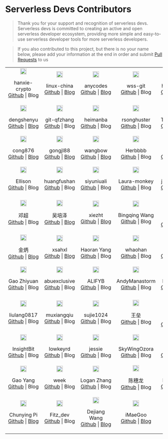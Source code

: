 # Serverless Devs Contributors

> Thank you for your support and recognition of serverless devs. Serverless devs is committed to creating an active and open serverless developer ecosystem, providing more simple and easy-to-use serverless developer tools for more serverless developers.

> If you also contributed to this project, but there is no your name below, please add your information at the end in order and submit [Pull Requests](https://github.com/Serverless-Devs/Serverless-Devs/pulls) to us

<center>
    <table>
        <tr>
            <td align="center" width="20%">
                <img src="https://avatars.githubusercontent.com/u/4457084?s=60&v=4" width="20%" style="min-width: 100px"><br>
                <p>hanxie-crypto<br><a href="https://github.com/hanxie-crypto"> Github</a> | Blog</p>
            </td>
            <td align="center" width="20%">
                <img src="https://avatars.githubusercontent.com/u/46711?v=4" width="20%" style="min-width: 100px"><br>
                <p>linux-china<br><a href="http://github.com/linux-china">Github</a> | <a href="http://rsocketbyexample.info">Blog</a></p>
            </td>
            <td align="center" width="20%">
                <img src="https://avatars.githubusercontent.com/u/21079031?v=4" width="20%" style="min-width: 100px"><br>
                <p>anycodes<br><a href="http://github.com/anycodes">Github</a> | <a href="http://faas.net.cn">Blog</a></p>
            </td>
            <td align="center" width="20%">
                <img src="https://avatars.githubusercontent.com/u/56686088?v=4" width="20%" style="min-width: 100px"><br>
                <p>wss-git<br><a href="https://github.com/wss-git">Github</a> | Blog</p>
            </td>
            <td align="center" width="20%">
                <img src="https://avatars.githubusercontent.com/u/31543505?v=4" width="20%" style="min-width: 100px"><br>
                <p>hanyang-sh<br><a href="http://github.com/hanyang-sh">Github</a> | <a href="https://hanyang-sh.github.io/">Blog</a></p>
            </td>
        </tr>
        <tr>
            <td align="center" width="20%">
                <img src="https://avatars.githubusercontent.com/u/2697433?v=4" width="20%" style="min-width: 100px"><br>
                <p>dengshenyu<br><a href="https://github.com/dengshenyu"> Github</a> | <a href="http://www.dengshenyu.com">Blog</a></p>
            </td>
            <td align="center" width="20%">
                <img src="https://avatars.githubusercontent.com/u/52195264?v=4" width="20%" style="min-width: 100px"><br>
                <p>git-qfzhang<br><a href="http://github.com/git-qfzhang">Github</a> | Blog</p>
            </td>
            <td align="center" width="20%">
                <img src="https://avatars.githubusercontent.com/u/5129967?v=4" width="20%" style="min-width: 100px"><br>
                <p>heimanba<br><a href="https://avatars.githubusercontent.com/u/5129967?v=4">Github</a> | Blog</p>
            </td>
            <td align="center" width="20%">
                <img src="https://avatars.githubusercontent.com/u/10919599?v=4" width="20%" style="min-width: 100px"><br>
                <p>rsonghuster<br><a href="https://github.com/rsonghuster">Github</a> | Blog</p>
            </td>
            <td align="center" width="20%">
                <img src="https://avatars.githubusercontent.com/u/5166366?v=4" width="20%" style="min-width: 100px"><br>
                <p>Tang Xianbin<br><a href="http://github.com/XianB">Github</a> | <a href="https://hanyang-sh.github.io/">Blog</a></p>
            </td>
        </tr>
        <tr>
            <td align="center" width="20%">
                <img src="https://avatars.githubusercontent.com/u/13564730?v=4" width="20%" style="min-width: 100px"><br>
                <p>cong876<br><a href="https://github.com/cong876"> Github</a> | <a href="http://cong876.github.io/">Blog</a></p>
            </td>
            <td align="center" width="20%">
                <img src="https://avatars.githubusercontent.com/u/43135116?v=4" width="20%" style="min-width: 100px"><br>
                <p>gongjl88<br><a href="http://github.com/gongjl88">Github</a> | <a href="https://www.blog.loveapple.top"> Blog </a></p>
            </td>
            <td align="center" width="20%">
                <img src="https://avatars.githubusercontent.com/u/21334770?v=4" width="20%" style="min-width: 100px"><br>
                <p>wangbow<br><a href="http://github.com/wangbow">Github</a> | <a href="https://juejin.im/user/58e8a667ac502e4957bcddbe">Blog</a></p>
            </td>
            <td align="center" width="20%">
                <img src="https://avatars.githubusercontent.com/u/30379999?v=4" width="20%" style="min-width: 100px"><br>
                <p>Herbbbb<br><a href="https://github.com/Herbbbb">Github</a> | Blog</p>
            </td>
            <td align="center" width="20%">
                <img src="https://avatars.githubusercontent.com/u/62200750?v=4" width="20%" style="min-width: 100px"><br>
                <p>janw<br><a href="http://github.com/jjangww">Github</a> | Blog</p>
            </td>
        </tr>
        <tr>
            <td align="center" width="20%">
                <img src="https://avatars.githubusercontent.com/u/48934955?v=4" width="20%" style="min-width: 100px"><br>
                <p>Ellison<br><a href="https://github.com/coco-super"> Github</a> | Blog</p>
            </td>
            <td align="center" width="20%">
                <img src="https://avatars.githubusercontent.com/u/23737468?v=4" width="20%" style="min-width: 100px"><br>
                <p>huangfushan<br><a href="https://github.com/huangfushan"> Github</a> | Blog</p>
            </td>
            <td align="center" width="20%">
                <img src="https://avatars.githubusercontent.com/u/84389274?v=4" width="20%" style="min-width: 100px"><br>
                <p>siyuniuali<br><a href="https://github.com/siyuniuali"> Github</a> | Blog</p>
            </td>
            <td align="center" width="20%">
                <img src="https://avatars.githubusercontent.com/u/85347842?v=4" width="20%" style="min-width: 100px"><br>
                <p>Laura-monkey<br><a href="https://github.com/Laura-monkey"> Github</a> | Blog</p>
            </td>
            <td align="center" width="20%">
                <img src="https://avatars.githubusercontent.com/u/85340348?v=4" width="20%" style="min-width: 100px"><br>
                <p>jingyan0705<br><a href="https://github.com/jingyan0705"> Github</a> | Blog</p>
            </td>
        </tr>
         <tr>
            <td align="center" width="20%">
                <img src="https://avatars.githubusercontent.com/u/16363180?v=4" width="20%" style="min-width: 100px"><br>
                <p>邓超<br><a href="https://github.com/DevDengChao"> Github</a> | Blog</p>
            </td>
             <td align="center" width="20%">
                <img src="https://avatars.githubusercontent.com/u/24624391?v=4" width="20%" style="min-width: 100px"><br>
                <p>吴培泽<br><a href="https://github.com/wupz-repo"> Github</a> | <a href="https://wupeize.com">Blog</a></p>
            </td>
             <td align="center" width="20%">
                <img src="https://avatars.githubusercontent.com/u/18051618?v=4" width="20%" style="min-width: 100px"><br>
                <p>xiezht<br><a href="https://github.com/xiezht"> Github</a> | <a href="https://wupeize.com">Blog</a></p>
            </td>
             <td align="center" width="20%">
                <img src="https://avatars.githubusercontent.com/u/10382462?v=4" width="20%" style="min-width: 100px"><br>
                <p>Bingqing Wang<br><a href="https://github.com/bingtsingw"> Github</a> | Blog </p>
            </td>
              <td align="center" width="20%">
                <img src="https://avatars.githubusercontent.com/u/7664030?v=4" width="20%" style="min-width: 100px"><br>
                <p>Wang Gechao<br><a href="https://github.com/GotzeWong"> Github</a> | Blog </p>
            </td>
        </tr>
        <tr>
            <td align="center" width="20%">
                <img src="https://avatars.githubusercontent.com/u/6525544?v=4" width="20%" style="min-width: 100px"><br>
                <p>金炳<br><a href="https://github.com/stone-jin"> Github</a> | <a href="https://www.fedfans.com">Blog</a></p>
            </td>
            <td align="center" width="20%">
                <img src="https://avatars.githubusercontent.com/u/21330840?v=4" width="20%" style="min-width: 100px"><br>
                <p>xsahxl<br><a href="https://github.com/xsahxl"> Github</a> | <a href="https://github.com/xsahxl/">Blog</a></p>
            </td>
            <td align="center" width="20%">
                <img src="https://avatars.githubusercontent.com/u/626967?v=4" width="20%" style="min-width: 100px"><br>
                <p>Haoran Yang<br><a href="https://github.com/hryang"> Github</a> | Blog</p>
            </td>
            <td align="center" width="20%">
                <img src="https://avatars.githubusercontent.com/u/53770230?v=4" width="20%" style="min-width: 100px"><br>
                <p>whaohan<br><a href="https://github.com/whaohan"> Github</a> | Blog</p>
            </td>
            <td align="center" width="20%">
                <img src="https://avatars.githubusercontent.com/u/39087996?v=4" width="20%" style="min-width: 100px"><br>
                <p>JasonLam<br><a href="https://github.com/JasonLamv-t"> Github</a> | <a href="http://jasonlam.cc/">Blog</a></p>
            </td>
        </tr>
         <tr>
            <td align="center" width="20%">
                <img src="https://avatars.githubusercontent.com/u/23239892?v=4" width="20%" style="min-width: 100px"><br>
                <p>Gao Zhiyuan<br><a href="https://github.com/alapha23"> Github</a> | Blog</p>
             </td>
             <td align="center" width="20%">
                <img src="https://avatars.githubusercontent.com/u/16589915?v=4" width="20%" style="min-width: 100px"><br>
                <p>abuexclusive<br><a href="https://github.com/abuexclusive"> Github</a> | Blog</p>
             </td>
             <td align="center" width="20%">
                <img src="https://avatars.githubusercontent.com/u/43059886?v=4" width="20%" style="min-width: 100px"><br>
                <p>ALIFYB<br><a href="https://github.com/ALIFYB"> Github</a> | Blog</p>
             </td>
             <td align="center" width="20%">
                <img src="https://avatars.githubusercontent.com/u/16112202?v=4" width="20%" style="min-width: 100px"><br>
                <p>AndyManastorm<br><a href="https://github.com/AndyManastorm"> Github</a> | Blog</p>
             </td>
             <td align="center" width="20%">
                <img src="https://avatars.githubusercontent.com/u/87457323?v=4" width="20%" style="min-width: 100px"><br>
                <p>helloyonger<br><a href="https://github.com/helloyonger"> Github</a> | Blog</p>
             </td>
        </tr>
        <tr>
            <td align="center" width="20%">
                <img src="https://avatars.githubusercontent.com/u/38310830?v=4" width="20%" style="min-width: 100px"><br>
                <p>liulang0817<br><a href="https://github.com/liulang0817"> Github</a> | Blog</p>
             </td>
             <td align="center" width="20%">
                <img src="https://avatars.githubusercontent.com/u/11471925?v=4" width="20%" style="min-width: 100px"><br>
                <p>muxiangqiu<br><a href="https://github.com/muxiangqiu"> Github</a> | Blog</p>
             </td>
             <td align="center" width="20%">
                <img src="https://avatars.githubusercontent.com/u/24456528?v=4" width="20%" style="min-width: 100px"><br>
                <p>sujie1024<br><a href="https://github.com/sujie1024"> Github</a> | Blog</p>
             </td>
             <td align="center" width="20%">
                <img src="https://avatars.githubusercontent.com/u/20966000?v=4" width="20%" style="min-width: 100px"><br>
                <p>王垒<br><a href="https://github.com/wangbricks"> Github</a> | Blog</p>
             </td>
             <td align="center" width="20%">
                <img src="https://avatars.githubusercontent.com/u/4948057?v=4" width="20%" style="min-width: 100px"><br>
                <p>Yousong Zhou<br><a href="https://github.com/yousong"> Github</a> | Blog</p>
             </td>
        </tr>
        <tr>
            <td align="center" width="20%">
                <img src="https://avatars.githubusercontent.com/u/3947771?v=4" width="20%" style="min-width: 100px"><br>
                <p>InsightBit<br><a href="https://github.com/insight-bit"> Github</a> | Blog</p>
             </td>
             <td align="center" width="20%">
                <img src="https://avatars.githubusercontent.com/u/5763215?v=4" width="20%" style="min-width: 100px"><br>
                <p>lowkeyrd<br><a href="https://github.com/lowkeyrd"> Github</a> | Blog</p>
             </td>
             <td align="center" width="20%">
                <img src="https://avatars.githubusercontent.com/u/45677661?v=4" width="20%" style="min-width: 100px"><br>
                <p>jessie<br><a href="https://github.com/jessie123jiang"> Github</a> | Blog</p>
             </td>
             <td align="center" width="20%">
                <img src="https://avatars.githubusercontent.com/u/91404839?v=4" width="20%" style="min-width: 100px"><br>
                <p>SkyWingOzora<br><a href="https://github.com/SkyWingOzora"> Github</a> | Blog</p>
             </td>
             <td align="center" width="20%">
                <img src="https://avatars.githubusercontent.com/u/19836250?v=4" width="20%" style="min-width: 100px"><br>
                <p>kasey<br><a href="https://github.com/huanhunx"> Github</a> | Blog</p>
             </td>
        </tr>
        <tr>
            <td align="center" width="20%">
                <img src="https://avatars.githubusercontent.com/u/14832743?v=4" width="20%" style="min-width: 100px"><br>
                <p>Gao Yang<br><a href="https://github.com/echosoar"> Github</a> | Blog</p>
             </td>
            <td align="center" width="20%">
                <img src="https://avatars.githubusercontent.com/u/32314363?v=4" width="20%" style="min-width: 100px"><br>
                <p>week<br><a href="https://github.com/brewHouses"> Github</a> | Blog</p>
             </td>
            <td align="center" width="20%">
                <img src="https://avatars.githubusercontent.com/u/21168270?v=4" width="20%" style="min-width: 100px"><br>
                <p>Logan Zhang<br><a href="https://github.com/loganhz"> Github</a> | Blog</p>
            </td>
            <td align="center" width="20%">
                <img src="https://avatars.githubusercontent.com/u/59047063?v=4" width="20%" style="min-width: 100px"><br>
                <p>陈穗龙<br><a href="https://github.com/duolabmeng6"> Github</a> | Blog</p>
            </td>
            <td align="center" width="20%">
                <img src="https://avatars.githubusercontent.com/u/34342879?&v=4" width="20%" style="min-width: 100px"><br>
                <p>liufangchen<br><a href="https://github.com/liufangchen"> Github</a> | Blog</p>
            </td>
        </tr>
        <tr>
            <td align="center" width="20%">
                <img src="https://avatars.githubusercontent.com/u/38881498?v=4" width="20%" style="min-width: 100px"><br>
                <p>Chunying Pi<br><a href="https://github.com/Joycepy"> Github</a> | <a href="https://joycepy.github.io/">Blog</a></p>
            </td>
            <td align="center" width="20%">
                <img src="https://avatars.githubusercontent.com/u/94942133?v=4" width="20%" style="min-width: 100px"><br>
                <p>Fitz_dev<br><a href="https://github.com/fitz-developer"> Github</a> | Blog</p>
            </td>
            <td align="center" width="20%">
                <img src="https://avatars.githubusercontent.com/u/61337085?v=4" width="20%" style="min-width: 100px"><br>
                <p>Dejiang Wang<br><a href="https://github.com/wizardAEI"> Github</a> | <a href="https://juejin.cn/user/3457299575741608">Blog</a></p>
            </td>
            <td align="center" width="20%">
                <img src="https://avatars.githubusercontent.com/u/20182252?v=4" width="20%" style="min-width: 100px"><br>
                <p>iMaeGoo<br><a href="https://github.com/imaegoo"> Github</a> | <a href="https://www.imaegoo.com/">Blog</a></p>
            </td>
        </tr>
    </table>
</center>
